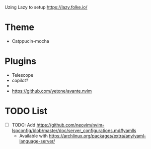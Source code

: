Uzing Lazy to setup
https://lazy.folke.io/

# Theme
- Catppucin-mocha

# Plugins
- Telescope
- copilot?
- 
- https://github.com/yetone/avante.nvim
# TODO List
- [ ] TODO: Add https://github.com/neovim/nvim-lspconfig/blob/master/doc/server_configurations.md#yamlls
  - Available with https://archlinux.org/packages/extra/any/yaml-language-server/
